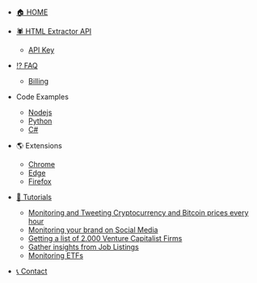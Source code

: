 * [🏠 HOME](/)

* [🕷 HTML Extractor API](/en-us/extractor/index.md)
  * [API Key](/en-us/extractor/api_key.md)

* [⁉ FAQ](/en-us/faq/index.md)
  * [Billing](/en-us/faq/billing.md)

* Code Examples
  * [Nodejs](/en-us/examples/code/nodejs.md)
  * [Python](/en-us/examples/code/python.md)
  * [C#](/en-us/examples/code/dotnet.md)

* 🌎 Extensions 
  * [Chrome](https://chrome.google.com/webstore/detail/scraperai/acffgfiikphcopeiadpdmlpageboncak)
  * [Edge](https://microsoftedge.microsoft.com/addons/detail/nlggbimgdjhkloofcnbnkicohgdbceja)
  * [Firefox](https://addons.mozilla.org/en-US/firefox/addon/scraper-ai/)

* [📃 Tutorials](/tutorials/index)
  * [Monitoring and Tweeting Cryptocurrency and Bitcoin prices every hour](https://blog.scraper.ai/tweet-cryptocurrency-and-bitcoin-prices-every-hour/)
  * [Monitoring your brand on Social Media](https://blog.scraper.ai/monitor-your-brand-on-twitter/)
  * [Getting a list of 2.000 Venture Capitalist Firms](https://blog.scraper.ai/getting-lists-of-venture-capitalist-firms/)
  * [Gather insights from Job Listings](https://blog.scraper.ai/gathering-insights-from-job-postings/)
  * [Monitoring ETFs](https://blog.scraper.ai/monitoring-an-etf/)

* [📞 Contact](/en-us/contact.md)